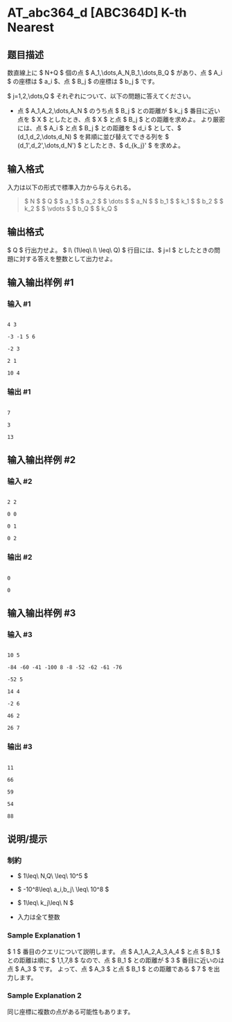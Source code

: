 # AT_abc364_d [ABC364D] K-th Nearest

## 题目描述

[problemUrl]: https://atcoder.jp/contests/abc364/tasks/abc364_d

数直線上に $ N+Q $ 個の点 $ A_1,\dots,A_N,B_1,\dots,B_Q $ があり、点 $ A_i $ の座標は $ a_i $、点 $ B_j $ の座標は $ b_j $ です。

$ j=1,2,\dots,Q $ それぞれについて、以下の問題に答えてください。

- 点 $ A_1,A_2,\dots,A_N $ のうち点 $ B_j $ との距離が $ k_j $ 番目に近い点を $ X $ としたとき、点 $ X $ と点 $ B_j $ との距離を求めよ。 より厳密には、点 $ A_i $ と点 $ B_j $ との距離を $ d_i $ として、$ (d_1,d_2,\dots,d_N) $ を昇順に並び替えてできる列を $ (d_1',d_2',\dots,d_N') $ としたとき、$ d_{k_j}' $ を求めよ。

## 输入格式

入力は以下の形式で標準入力から与えられる。

> $ N $ $ Q $ $ a_1 $ $ a_2 $ $ \dots $ $ a_N $ $ b_1 $ $ k_1 $ $ b_2 $ $ k_2 $ $ \vdots $ $ b_Q $ $ k_Q $

## 输出格式

$ Q $ 行出力せよ。 $ l\ (1\leq\ l\ \leq\ Q) $ 行目には、$ j=l $ としたときの問題に対する答えを整数として出力せよ。

## 输入输出样例 #1

### 输入 #1

```
4 3
-3 -1 5 6
-2 3
2 1
10 4
```

### 输出 #1

```
7
3
13
```

## 输入输出样例 #2

### 输入 #2

```
2 2
0 0
0 1
0 2
```

### 输出 #2

```
0
0
```

## 输入输出样例 #3

### 输入 #3

```
10 5
-84 -60 -41 -100 8 -8 -52 -62 -61 -76
-52 5
14 4
-2 6
46 2
26 7
```

### 输出 #3

```
11
66
59
54
88
```

## 说明/提示

### 制約

- $ 1\leq\ N,Q\ \leq\ 10^5 $
- $ -10^8\leq\ a_i,b_j\ \leq\ 10^8 $
- $ 1\leq\ k_j\leq\ N $
- 入力は全て整数
 
### Sample Explanation 1

$ 1 $ 番目のクエリについて説明します。 点 $ A_1,A_2,A_3,A_4 $ と点 $ B_1 $ との距離は順に $ 1,1,7,8 $ なので、点 $ B_1 $ との距離が $ 3 $ 番目に近いのは点 $ A_3 $ です。 よって、点 $ A_3 $ と点 $ B_1 $ との距離である $ 7 $ を出力します。

### Sample Explanation 2

同じ座標に複数の点がある可能性もあります。